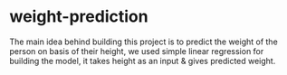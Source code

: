 # weight-prediction
The main idea behind building this project is to predict the weight of the person on basis of their height,
we used simple linear regression for building the model, it takes height as an input & gives predicted weight.
